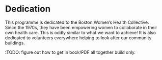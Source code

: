 # Dedication

This programme is dedicated to the Boston Women’s Health Collective.  Since the 1970s, they have been empowering women to collaborate in their own health care.  This is oddly similar to what we want to achieve!  It is also dedicated to volunteers everywhere helping to look after our community buildings.  

:TODO: figure out how to get in book/PDF all together build only.